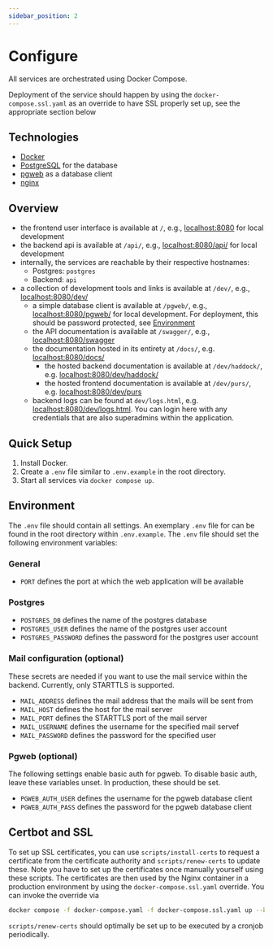 ```yaml
---
sidebar_position: 2
---
```


# Configure

All services are orchestrated using Docker Compose.

Deployment of the service should happen by using the `docker-compose.ssl.yaml` as an
override to have SSL properly set up, see the appropriate section below

## Technologies

- [Docker](https://www.docker.com/)
- [PostgreSQL](https://www.postgresql.org/) for the database
- [pgweb](https://sosedoff.github.io/pgweb/) as a database client
- [nginx](https://nginx.org/)

## Overview

- the frontend user interface is available at `/`, e.g., [localhost:8080](http://localhost:8080/) for local development
- the backend api is available at `/api/`, e.g., [localhost:8080/api/](http://localhost:8080/api/) for local development
- internally, the services are reachable by their respective hostnames:
    - Postgres: `postgres`
    - Backend: `api`
- a collection of development tools and links is available at `/dev/`, e.g., [localhost:8080/dev/](http://localhost:8080/dev/)
    - a simple database client is available at `/pgweb/`, e.g., [localhost:8080/pgweb/](http://localhost:8080/pgweb/) for local development. For deployment, this should be password protected, see [Environment](#Environment)
    - the API documentation is available at `/swagger/`, e.g., [localhost:8080/swagger](http://localhost:8080/swagger/)
    - the documentation hosted in its entirety at `/docs/`, e.g. [localhost:8080/docs/](http://localhost:8080/docs/)
        - the hosted backend documentation is available at `/dev/haddock/`, e.g. [localhost:8080/dev/haddock/](http://localhost:8080/dev/haddock/)
        - the hosted frontend documentation is available at `/dev/purs/`, e.g. [localhost:8080/dev/purs](http://localhost:8080/dev/purs/)
    - backend logs can be found at `dev/logs.html`, e.g. [localhost:8080/dev/logs.html](http://localhost:8080/dev/logs.html). You can login here with any credentials that are also superadmins within the application.

## Quick Setup

1. Install Docker.
2. Create a `.env` file similar to `.env.example` in the root directory.
3. Start all services via `docker compose up`.

## Environment

The `.env` file should contain all settings.
An exemplary `.env` file for can be found in the root directory within `.env.example`.
The `.env` file should set the following environment variables:

### General

- `PORT` defines the port at which the web application will be available

### Postgres

- `POSTGRES_DB` defines the name of the postgres database
- `POSTGRES_USER` defines the name of the postgres user account
- `POSTGRES_PASSWORD` defines the password for the postgres user account

### Mail configuration (optional)

These secrets are needed if you want to use the mail service within the backend. Currently,
only STARTTLS is supported.

- `MAIL_ADDRESS` defines the mail address that the mails will be sent from
- `MAIL_HOST` defines the host for the mail server
- `MAIL_PORT` defines the STARTTLS port of the mail server
- `MAIL_USERNAME` defines the username for the specified mail servef
- `MAIL_PASSWORD` defines the password for the specified user

### Pgweb (optional)

The following settings enable basic auth for pgweb.
To disable basic auth, leave these variables unset.
In production, these should be set.

- `PGWEB_AUTH_USER` defines the username for the pgweb database client
- `PGWEB_AUTH_PASS` defines the password for the pgweb database client


## Certbot and SSL

To set up SSL certificates, you can use `scripts/install-certs` to request a
certificate from the certificate authority and `scripts/renew-certs` to update these.
Note you have to set up the certificates once manually yourself using these scripts.
The certificates are then used by the Nginx container in a production environment
by using the `docker-compose.ssl.yaml` override. You can invoke the override via

```sh
docker compose -f docker-compose.yaml -f docker-compose.ssl.yaml up --build
```

`scripts/renew-certs` should optimally be set up to be executed by a cronjob periodically.
